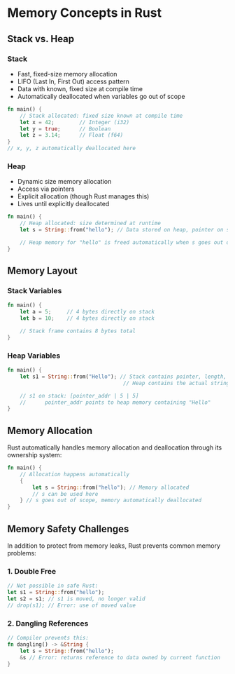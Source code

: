 # Memory Concepts in Rust

## Stack vs. Heap

### Stack

- Fast, fixed-size memory allocation
- LIFO (Last In, First Out) access pattern
- Data with known, fixed size at compile time
- Automatically deallocated when variables go out of scope

```rust
fn main() {
    // Stack allocated: fixed size known at compile time
    let x = 42;        // Integer (i32)
    let y = true;      // Boolean
    let z = 3.14;      // Float (f64)
}
// x, y, z automatically deallocated here
```

### Heap

- Dynamic size memory allocation
- Access via pointers
- Explicit allocation (though Rust manages this)
- Lives until explicitly deallocated

```rust
fn main() {
    // Heap allocated: size determined at runtime
    let s = String::from("hello"); // Data stored on heap, pointer on stack

    // Heap memory for "hello" is freed automatically when s goes out of scope
}
```

## Memory Layout

### Stack Variables

```rust
fn main() {
    let a = 5;     // 4 bytes directly on stack
    let b = 10;    // 4 bytes directly on stack

    // Stack frame contains 8 bytes total
}
```

### Heap Variables

```rust
fn main() {
    let s1 = String::from("Hello"); // Stack contains pointer, length, capacity
                                     // Heap contains the actual string data

    // s1 on stack: [pointer_addr | 5 | 5]
    //      pointer_addr points to heap memory containing "Hello"
}
```

## Memory Allocation

Rust automatically handles memory allocation and deallocation through its ownership system:

```rust
fn main() {
    // Allocation happens automatically
    {
        let s = String::from("hello"); // Memory allocated
        // s can be used here
    } // s goes out of scope, memory automatically deallocated
}
```

## Memory Safety Challenges

In addition to protect from memory leaks, Rust prevents common memory problems:

### 1. Double Free

```rust
// Not possible in safe Rust:
let s1 = String::from("hello");
let s2 = s1; // s1 is moved, no longer valid
// drop(s1); // Error: use of moved value
```

### 2. Dangling References

```rust
// Compiler prevents this:
fn dangling() -> &String {
    let s = String::from("hello");
    &s // Error: returns reference to data owned by current function
}
```
